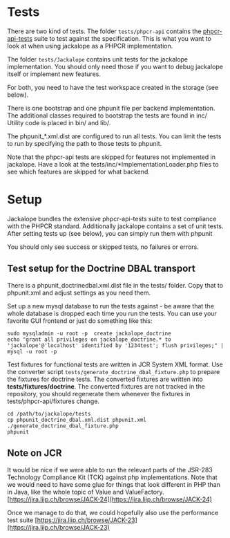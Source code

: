 # Tests

There are two kind of tests. The folder ``tests/phpcr-api`` contains the
[phpcr-api-tests](https://github.com/phpcr/phpcr-api-tests/) suite to test
against the specification. This is what you want to look at when using
jackalope as a PHPCR implementation.

The folder ``tests/Jackalope`` contains unit tests for the jackalope
implementation. You should only need those if you want to debug jackalope
itself or implement new features.

For both, you need to have the test workspace created in the storage (see
below).


There is one bootstrap and one phpunit file per backend implementation.
The additional classes required to bootstrap the tests are found in inc/
Utility code is placed in bin/ and lib/.


The phpunit_*.xml.dist are configured to run all tests. You can limit the tests
to run by specifying the path to those tests to phpunit.

Note that the phpcr-api tests are skipped for features not implemented in
jackalope. Have a look at the tests/inc/*ImplementationLoader.php files to see
which features are skipped for what backend.


# Setup


Jackalope bundles the extensive phpcr-api-tests suite to test compliance with
the PHPCR standard. Additionally jackalope contains a set of unit tests.
After setting tests up (see below), you can simply run them with phpunit

You should only see success or skipped tests, no failures or errors.

## Test setup for the Doctrine DBAL transport

There is a phpunit_doctrinedbal.xml.dist file in the tests/ folder. Copy that
to phpunit.xml and adjust settings as you need them.

Set up a new mysql database to run the tests against - be aware that the whole
database is dropped each time you run the tests. You can use your favorite GUI
frontend or just do something like this:

    sudo mysqladmin -u root -p  create jackalope_doctrine
    echo "grant all privileges on jackalope_doctrine.* to 'jackalope'@'localhost' identified by '1234test'; flush privileges;" | mysql -u root -p

Test fixtures for functional tests are written in JCR System XML format. Use
the converter script ``tests/generate_doctrine_dbal_fixture.php`` to prepare
the fixtures for doctrine tests.
The converted fixtures are written into **tests/fixtures/doctrine**. The
converted fixtures are not tracked in the repository, you should regenerate
them whenever the fixtures in tests/phpcr-api/fixtures change.

    cd /path/to/jackalope/tests
    cp phpunit_doctrine_dbal.xml.dist phpunit.xml
    ./generate_doctrine_dbal_fixture.php
    phpunit

## Note on JCR

It would be nice if we were able to run the relevant parts of the JSR-283
Technology Compliance Kit (TCK) against php implementations. Note that we would
need to have some glue for things that look different in PHP than in Java, like
the whole topic of Value and ValueFactory.
[https://jira.liip.ch/browse/JACK-24](https://jira.liip.ch/browse/JACK-24)

Once we manage to do that, we could hopefully also use the performance test suite
[https://jira.liip.ch/browse/JACK-23](https://jira.liip.ch/browse/JACK-23)
